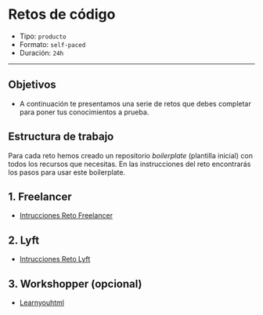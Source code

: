 # Retos de código

- Tipo: `producto`
- Formato: `self-paced`
- Duración: `24h`

***

## Objetivos

- A continuación te presentamos una serie de retos que debes completar para
poner tus conocimientos a prueba.

## Estructura de trabajo

Para cada reto hemos creado un repositorio _boilerplate_ (plantilla inicial)
con todos los recursos que necesitas. En las instrucciones del reto encontrarás
los pasos para usar este boilerplate.

## 1. Freelancer
* [Intrucciones Reto Freelancer](https://github.com/Laboratoria-education/freelancer)

## 2. Lyft
* [Intrucciones Reto Lyft](https://github.com/Laboratoria-education/lyft)

## 3. Workshopper (opcional)
* [Learnyouhtml](https://github.com/denysdovhan/learnyouhtml)
